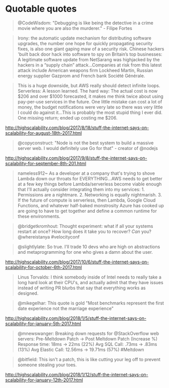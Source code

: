 # Quotable quotes

> @CodeWisdom: "Debugging is like being the detective in a crime movie where you are also the murderer." - Filipe Fortes

> Irony: the automatic update mechanism for distributing software upgrades, the number one hope for quickly propagating security fixes, is also one giant gaping maw of a security risk. Chinese hackers 'built back door hack into software to spy on Britain’s top businesses: A legitimate software update from NetSarang was highjacked by the hackers in a “supply chain” attack...Companies at risk from this latest attack include American weapons firm Lockheed Martin, Russian energy supplier Gazprom and French bank Société Générale.

> This is a huge downside, but AWS really should detect infinite loops. Serverless: A lesson learned. The hard way: The actual cost is now $206 and over $1000 forecasted, it makes me think twice about using pay-per-use services in the future. One little mistake can cost a lot of money, the budget notifications were very late so there was very little I could do against it...This is probably the most stupid thing I ever did. One missing return; ended up costing me $206.

http://highscalability.com/blog/2017/8/18/stuff-the-internet-says-on-scalability-for-august-18th-2017.html

> @copyconstruct: "Node is not the best system to build a massive server web. I would definitely use Go for that" - creator of @nodejs

http://highscalability.com/blog/2017/9/8/stuff-the-internet-says-on-scalability-for-september-8th-201.html

> nameless912~ As a developer at a company that's trying to shove Lambda down our throats for EVERYTHING...AWS needs to get better at a few key things before Lambda/serverless become viable enough that I'll actually consider integrating them into my services: 1. Permissions are a nightmare. 2. Networking is equally nightmarish. 3. If the future of compute is serverless, then Lambda, Google Cloud Functions, and whatever half-baked monstrosity Azure has cooked up are going to have to get together and define a common runtime for these environments.

> @bridgetkromhout: Thought experiment: what if all your systems restart at once? How long does it take you to recover? *Can* you? @whereistanya #velocityconf

> @slightlylate: So true. I'll trade 10 devs who are high on abstractions and metaprogramming for one who gives a damn about the user.

http://highscalability.com/blog/2017/10/6/stuff-the-internet-says-on-scalability-for-october-6th-2017.html

> Linus Torvalds: I think somebody inside of Intel needs to really take a long hard look at their CPU's, and actually admit that they have issues instead of writing PR blurbs that say that everything works as designed.

> @mikegelhar: This quote is gold "Most benchmarks represent the first date experience not the marriage experience"

http://highscalability.com/blog/2018/1/5/stuff-the-internet-says-on-scalability-for-january-5th-2017.html

> @mnewswanger: Breaking down requests for @StackOverflow web servers: Pre-Meltdown Patch -> Post Meltdown Patch (Increase %) Response time: 18ms -> 22ms (22%) Avg SQL Call: .73ms -> .83ms (13%) Avg Elastic Call: 12.56ms -> 19.71ms (57%) #Meltdown

> @bitfield: This isn't a patch, this is like cutting your leg off to prevent someone stealing your toes.

http://highscalability.com/blog/2018/1/12/stuff-the-internet-says-on-scalability-for-january-12th-2017.html
